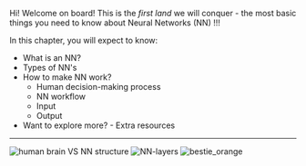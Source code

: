 Hi! Welcome on board! This is the _first land_ we will conquer - the most basic things you need to know about Neural Networks (NN) !!!

In this chapter, you will expect to know:
- What is an NN?
- Types of NN's
- How to make NN work?
	- Human decision-making process
 	- NN workflow
	- Input
 	- Output
- Want to explore more? - Extra resources
  
---
![human brain VS NN structure](https://github.com/user-attachments/assets/e3d5eeaa-db39-4159-963e-0248789343d9)
![NN-layers](https://github.com/user-attachments/assets/c83998fe-f63e-4593-a4b0-ac6018fdeedd)
![bestie_orange](https://github.com/user-attachments/assets/c074e764-fa44-4c01-b1a3-7a802354058c)

